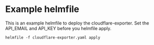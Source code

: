 # Example helmfile

This is an example helmfile to deploy the cloudflare-exporter. Set the API_EMAIL and API_KEY before you helmfile apply.

```
helmfile -f cloudflare-exporter.yaml apply
```